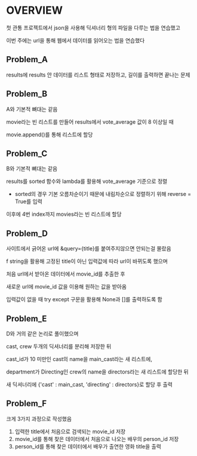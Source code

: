 # OVERVIEW

첫 관통 프로젝트에서 json을 사용해 딕셔너리 형의 파일을 다루는 법을 연습했고

이번 주에는 url을 통해 웹에서 데이터를 읽어오는 법을 연습했다

## Problem_A

results에 results 안 데이터를 리스트 형태로 저장하고, 길이를 출력하면 끝나는 문제

## Problem_B

A와 기본적 뼈대는 같음

movie라는 빈 리스트를 만들어 results에서 vote_average 값이 8 이상일 때

movie.append()를 통해 리스트에 할당

## Problem_C

B와 기본적 뼈대는 같음

results를 sorted 함수와 lambda를 활용해 vote_average 기준으로 정렬

* sorted의 경우 기본 오름차순이기 때문에 내림차순으로 정렬하기 위해 reverse = True를 입력

이후에 4번 index까지 movies라는 빈 리스트에 할당

## Problem_D

사이트에서 긁어온 url에 &query={title}를 붙여주지않으면 안되는걸 몰랐음

f string을 활용해 고정된 title이 아닌 입력값에 따라 url이 바뀌도록 했으며

처음 url에서 받아온 데이터에서 movie_id를 추출한 후

새로운 url에 movie_id 값을 이용해 원하는 값을 받아옴

입력값이 없을 때 try except 구문을 활용해 None과 []를 출력하도록 함

## Problem_E

D와 거의 같은 논리로 풀이했으며

cast, crew 두개의 딕셔너리를 분리해 저장한 뒤

cast_id가 10 미만인 cast의 name을 main_cast라는 새 리스트에,

department가 Directing인 crew의 name을 directors라는 새 리스트에 할당한 뒤

새 딕셔너리에 {'cast' : main_cast, 'directing' : directors}로 할당 후 출력

## Problem_F

크게 3가지 과정으로 작성했음

1. 입력한 title에서 처음으로 검색되는 movie_id 저장
2. movie_id를 통해 찾은 데이터에서 처음으로 나오는 배우의 person_id 저장
3. person_id를 통해 찾은 데이터에서 배우가 출연한 영화 title을 출력